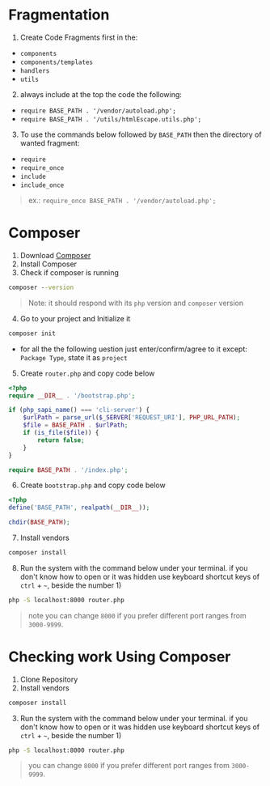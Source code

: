 # Fragmentation
1. Create Code Fragments first in the:
- `components`
- `components/templates`
- `handlers`
- `utils`
2. always include at the top the code the following:
- `require BASE_PATH . '/vendor/autoload.php';`
- `require BASE_PATH . '/utils/htmlEscape.utils.php';`
3. To use the commands below followed by `BASE_PATH` then the directory of wanted fragment:
- `require`
- `require_once`
- `include`
- `include_once`
> ex.: `require_once BASE_PATH . '/vendor/autoload.php';`

# Composer

1. Download [Composer](https://getcomposer.org/download/)
2. Install Composer
3. Check if composer is running
```cmd
composer --version
```
> Note: it should respond with its `php` version and `composer` version
4. Go to your project and Initialize it
```cmd
composer init
```
- for all the the following uestion just enter/confirm/agree to it except: `Package Type`, state it as `project`
5. Create `router.php` and copy code below
```php
<?php
require __DIR__ . '/bootstrap.php';

if (php_sapi_name() === 'cli-server') {
    $urlPath = parse_url($_SERVER['REQUEST_URI'], PHP_URL_PATH);
    $file = BASE_PATH . $urlPath;
    if (is_file($file)) {
        return false;
    }
}

require BASE_PATH . '/index.php';
```
6. Create `bootstrap.php` and copy code below
```php
<?php
define('BASE_PATH', realpath(__DIR__));

chdir(BASE_PATH);
```
7. Install vendors
```cmd
composer install
```
8. Run the system with the command below under your terminal. if you don't know how to open or it was hidden use keyboard shortcut keys of `ctrl` + `~`, beside the number 1)
```cmd
php -S localhost:8000 router.php
```
> note you can change `8000` if you prefer different port ranges from `3000-9999`.

# Checking work Using Composer
1. Clone Repository
2. Install vendors
```cmd
composer install
```
3. Run the system with the command below under your terminal. if you don't know how to open or it was hidden use keyboard shortcut keys of `ctrl` + `~`, beside the number 1)
```cmd
php -S localhost:8000 router.php
```
> you can change `8000` if you prefer different port ranges from `3000-9999`.